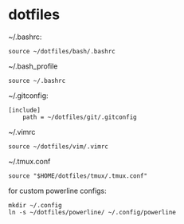 # dotfiles

~/.bashrc:
```
source ~/dotfiles/bash/.bashrc
```

~/.bash_profile
```
source ~/.bashrc
```

~/.gitconfig:
```
[include]
    path = ~/dotfiles/git/.gitconfig
```

~/.vimrc
```
source ~/dotfiles/vim/.vimrc
```

~/.tmux.conf
```
source "$HOME/dotfiles/tmux/.tmux.conf"
```

for custom powerline configs:
```
mkdir ~/.config
ln -s ~/dotfiles/powerline/ ~/.config/powerline
```
